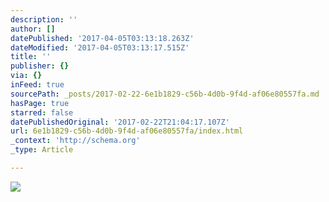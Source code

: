 ```yaml
---
description: ''
author: []
datePublished: '2017-04-05T03:13:18.263Z'
dateModified: '2017-04-05T03:13:17.515Z'
title: ''
publisher: {}
via: {}
inFeed: true
sourcePath: _posts/2017-02-22-6e1b1829-c56b-4d0b-9f4d-af06e80557fa.md
hasPage: true
starred: false
datePublishedOriginal: '2017-02-22T21:04:17.107Z'
url: 6e1b1829-c56b-4d0b-9f4d-af06e80557fa/index.html
_context: 'http://schema.org'
_type: Article

---
```

![](https://the-grid-user-content.s3-us-west-2.amazonaws.com/3a0f9882-c2ee-4278-9792-f43f0c303695.jpg)